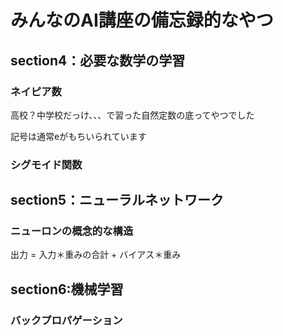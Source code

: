 # みんなのAI講座の備忘録的なやつ

## section4：必要な数学の学習
### ネイピア数
高校？中学校だっけ、、、で習った自然定数の底ってやつでした

記号は通常eがもちいられています


### シグモイド関数


## section5：ニューラルネットワーク

### ニューロンの概念的な構造
出力 = 入力＊重みの合計 + バイアス＊重み

## section6:機械学習

### バックプロパゲーション



